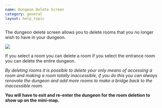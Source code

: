 ```yaml
---
name: Dungeon Delete Screen
category: general
layout: help_topic
---
```

The dungeon delete screen allows you to delete rooms that you no longer wish to have in your dungeon.

![](http://www.forlornonline.com/images/dungeondelete.jpg)

If you select a room you can delete a room if you select the entrance room you can delete the entire dungeon.

_By deleting rooms it is possible to delete your only means of accessing a room and making a room totally inaccessible, if you do this you can always renovate the dungeon and add more rooms to make a bridge back to the inaccessible room._

**You will have to exit and re-enter the dungeon for the room deletion to show up on the mini-map.**
